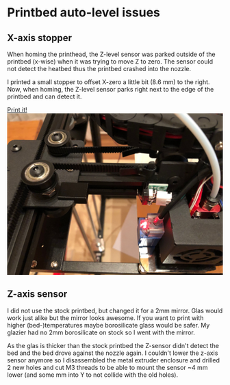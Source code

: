# Printbed auto-level issues

## X-axis stopper

When homing the printhead, the Z-level sensor was parked outside of the printbed (x-wise) when it was trying to move Z to zero. The sensor could not detect the heatbed thus the printbed crashed into the nozzle.

I printed a small stopper to offset X-zero a little bit (8.6 mm) to the right. Now, when homing, the Z-level sensor parks right next to the edge of the printbed and can detect it.

[Print it!](stl/X-Axis%20Stopper%20v1.stl)
![X-axis stopper](images/x-axis-stopper.jpeg)

## Z-axis sensor

I did not use the stock printbed, but changed it for a 2mm mirror. Glas would work just alike but the mirror looks awesome. If you want to print with higher (bed-)temperatures maybe borosilicate glass would be safer. My glazier had no 2mm borosilicate on stock so I went with the mirror.

As the glas is thicker than the stock printbed the Z-sensor didn't detect the bed and the bed drove against the nozzle again. I couldn't lower the z-axis sensor anymore so I disassembled the metal extruder enclosure and drilled 2 new holes and cut M3 threads to be able to mount the sensor ~4 mm lower (and some mm into Y to not collide with the old holes). 